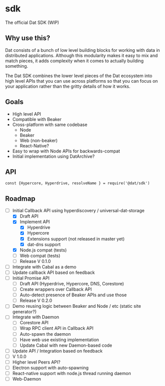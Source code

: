 # sdk
The official Dat SDK (WIP)

## Why use this?

Dat consists of a bunch of low level building blocks for working with data in distributed applications. Although this modularity makes it easy to mix and match pieces, it adds complexity when it comes to actually building something.

The Dat SDK combines the lower level pieces of the Dat ecosystem into high level APIs that you can use across platforms so that you can focus on your application rather than the gritty details of how it works.

## Goals

- High level API
- Compatible with Beaker
- Cross-platform with same codebase
  - Node
  - Beaker
  - Web (non-beaker)
  - React-Native?
- Easy to wrap with Node APIs for backwards-compat
- Initial implementation using DatArchive?

## API

```
const {Hypercore, Hyperdrive, resolveName } = require('@dat/sdk')
```

## Roadmap

- [ ] Initial Callback API using hyperdiscovery / universal-dat-storage
  - [x] Draft API
  - [x] Implement API
    - [x] Hyperdrive
    - [x] Hypercore
    - [x] Extensions support (not released in master yet)
    - [x] dat-dns support
  - [x] Node.js compat (tests)
  - [ ] Web compat (tests)
  - [ ] Release V 0.1.0
- [ ] Integrate with Cabal as a demo
- [ ] Update callback API based on feedback
- [ ] Initial Promise API
  - [ ] Draft API (Hyperdrive, Hypercore, DNS, Corestore)
  - [ ] Create wrappers over Callback API
  - [ ] Auto-detect presence of Beaker APIs and use those
  - [ ] Release V 0.2.0
- [ ] Demo reusing logic between Beaker and Node / etc (static site generator?)
- [ ] Integrate with Daemon
  - [ ] Corestore API
  - [ ] Wrap RPC client API in Callback API
  - [ ] Auto-spawn the daemon
  - [ ] Have web use existing implementation
  - [ ] Update Cabal with new Daemon-based code
- [ ] Update API / Integration based on feedback
- [ ] V 1.0.0
- [ ] Higher level Peers API?
- [ ] Electron support with auto-spawning
- [ ] React-native support with node.js thread running daemon
- [ ] Web-Daemon
